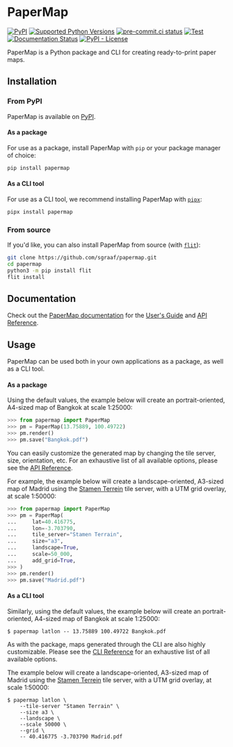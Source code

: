 <!-- start docs-include-index -->

# PaperMap

[![PyPI](https://img.shields.io/pypi/v/papermap)](https://img.shields.io/pypi/v/papermap)
[![Supported Python Versions](https://img.shields.io/pypi/pyversions/papermap)](https://pypi.org/project/papermap/)
[![pre-commit.ci status](https://results.pre-commit.ci/badge/github/sgraaf/papermap/main.svg)](https://results.pre-commit.ci/latest/github/sgraaf/papermap/main)
[![Test](https://github.com/sgraaf/papermap/actions/workflows/test.yml/badge.svg)](https://github.com/sgraaf/papermap/actions/workflows/test.yml)
[![Documentation Status](https://readthedocs.org/projects/papermap/badge/?version=latest)](https://papermap.readthedocs.io/en/latest/?badge=latest)
[![PyPI - License](https://img.shields.io/pypi/l/papermap)](https://img.shields.io/pypi/l/papermap)

PaperMap is a Python package and CLI for creating ready-to-print paper maps.

<!-- end docs-include-index -->

## Installation

<!-- start docs-include-installation -->

### From PyPI

PaperMap is available on [PyPI](https://pypi.org/project/papermap/).

#### As a package

For use as a package, install PaperMap with `pip` or your package manager of choice:

```bash
pip install papermap
```

#### As a CLI tool

For use as a CLI tool, we recommend installing PaperMap with [`pipx`](https://pypa.github.io/pipx/):

```bash
pipx install papermap
```

### From source

If you'd like, you can also install PaperMap from source (with [`flit`](https://flit.readthedocs.io/en/latest/)):

```bash
git clone https://github.com/sgraaf/papermap.git
cd papermap
python3 -m pip install flit
flit install
```

<!-- end docs-include-installation -->

## Documentation

Check out the [PaperMap documentation](https://papermap.readthedocs.io/en/stable/) for the [User's Guide](https://papermap.readthedocs.io/en/stable/usage.html) and [API Reference](https://papermap.readthedocs.io/en/stable/api.html).

## Usage

PaperMap can be used both in your own applications as a package, as well as a CLI tool.

#### As a package

Using the default values, the example below will create an portrait-oriented, A4-sized map of Bangkok at scale 1:25000:

```python
>>> from papermap import PaperMap
>>> pm = PaperMap(13.75889, 100.49722)
>>> pm.render()
>>> pm.save("Bangkok.pdf")
```

You can easily customize the generated map by changing the tile server, size, orientation, etc. For an exhaustive list of all available options, please see the [API Reference](https://papermap.readthedocs.io/en/stable/api.html#papermap.papermap.PaperMap).

For example, the example below will create a landscape-oriented, A3-sized map of Madrid using the [Stamen Terrein](https://stamen.com/say-hello-to-global-stamen-terrain-maps-c195b3bb71e0/) tile server, with a UTM grid overlay, at scale 1:50000:

```python
>>> from papermap import PaperMap
>>> pm = PaperMap(
...     lat=40.416775,
...     lon=-3.703790,
...     tile_server="Stamen Terrain",
...     size="a3",
...     landscape=True,
...     scale=50_000,
...     add_grid=True,
>>> )
>>> pm.render()
>>> pm.save("Madrid.pdf")
```

#### As a CLI tool

Similarly, using the default values, the example below will create an portrait-oriented, A4-sized map of Bangkok at scale 1:25000:

```shell
$ papermap latlon -- 13.75889 100.49722 Bangkok.pdf
```

As with the package, maps generated through the CLI are also highly customizable. Please see the [CLI Reference](https://papermap.readthedocs.io/en/stable/cli.html) for an exhaustive list of all available options.

The example below will create a landscape-oriented, A3-sized map of Madrid using the [Stamen Terrein](https://stamen.com/say-hello-to-global-stamen-terrain-maps-c195b3bb71e0/) tile server, with a UTM grid overlay, at scale 1:50000:

```shell
$ papermap latlon \
    --tile-server "Stamen Terrain" \
    --size a3 \
    --landscape \
    --scale 50000 \
    --grid \
    -- 40.416775 -3.703790 Madrid.pdf
```
